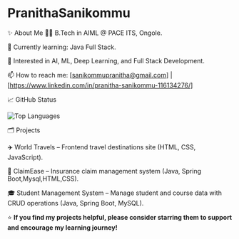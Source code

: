 # PranithaSanikommu
✨ About Me
👩‍💻 B.Tech in AIML @ PACE ITS, Ongole.

🌱 Currently learning: Java Full Stack.

🚀 Interested in AI, ML, Deep Learning, and Full Stack Development.

📫 How to reach me: [sanikommupranitha@gmail.com] | [https://www.linkedin.com/in/pranitha-sanikommu-116134276/]



📈 GitHub Status

![Top Languages](https://github-readme-stats.vercel.app/api/top-langs/?username=PranithaSanikommu&layout=compact&theme=dracula)





🗂️ Projects

✈️ World Travels – Frontend travel destinations site (HTML, CSS, JavaScript).

💼 ClaimEase – Insurance claim management system (Java, Spring Boot,Mysql,HTML,CSS).

🎓 Student Management System – Manage student and course data with CRUD operations (Java, Spring Boot, MySQL).


⭐ **If you find my projects helpful, please consider starring them to support and encourage my learning journey!**

